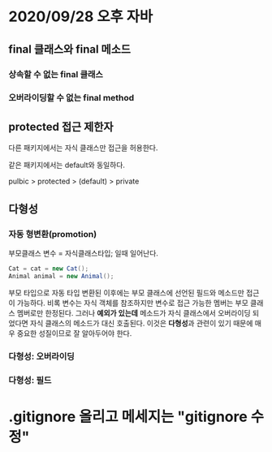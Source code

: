 # 2020/09/28 오후 자바

## final 클래스와 final 메소드

### 상속할 수 없는 final 클래스

### 오버라이딩할 수 없는 final method

## protected 접근 제한자

다른 패키지에서는 자식 클래스만 접근을 허용한다.

같은 패키지에서는 default와 동일하다.

pulbic > protected > (default) > private

## 다형성

### 자동 형변환(promotion)

부모클래스 변수 = 자식클래스타입; 일때 일어난다.

```java
Cat = cat = new Cat();
Animal animal = new Animal();
```

부모 타입으로 자동 타입 변환된 이후에는 부모 클래스에 선언된 필드와 메소드만 접근이 가능하다. 비록 변수는 자식 객체를 참조하지만 변수로 접근 가능한 멤버는 부모 클래스 멤버로만 한정된다. 그러나 **예외가 있는데** 메소드가 자식 클래스에서 오버라이딩 되었다면 자식 클래스의 메소드가 대신 호출된다. 이것은 **다형성**과 관련이 있기 때문에 매우 중요한 성질이므로 잘 알아두어야 한다. 

### 다형성: 오버라이딩

### 다형성: 필드



# .gitignore 올리고 메세지는 "gitignore 수정"


